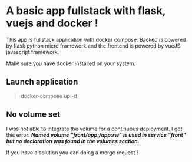 # A basic app fullstack with flask, vuejs and docker !

This app is fullstack application with docker compose. Backed is powered by flask python micro framework and the frontend is powered by vueJS javascript framework.

Make sure you have docker installed on your system.

## Launch application

> docker-compose up -d

## No volume set

I was not able to integrate the volume for a continuous deployment.
I got this error: ***Named volume "front/app:/app:rw" is used in service "front" but no declaration was found in the volumes section.***

If you have a solution you can doing a merge request !

